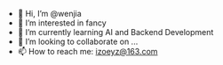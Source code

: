 - 👋 Hi, I’m @wenjia
- 👀 I’m interested in fancy 
- 🌱 I’m currently learning AI and Backend Development 
- 💞️ I’m looking to collaborate on ...
- 📫 How to reach me: izoeyz@163.com 




